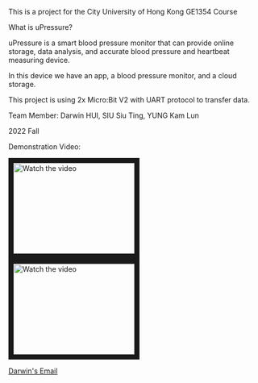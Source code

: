 This is a project for the City University of Hong Kong GE1354 Course







What is uPressure?

uPressure is a smart blood pressure monitor that can provide online storage, data analysis, and accurate blood pressure and heartbeat measuring device.

In this device we have an app, a blood pressure monitor, and a cloud storage.

This project is using 2x Micro:Bit V2 with UART protocol to transfer data.

Team Member:
Darwin HUI, 
SIU Siu Ting, 
YUNG Kam Lun

2022 Fall


Demonstration Video:

<a href="http://www.youtube.com/watch?feature=player_embedded&v=5CkD4s5vOME" target="_blank">
 <img src="http://img.youtube.com/vi/5CkD4s5vOME/1.jpg" alt="Watch the video" width="240" height="180" border="10" />
</a>

<a href="http://www.youtube.com/watch?feature=player_embedded&v=SdMyfrhVxo4" target="_blank">
 <img src="http://img.youtube.com/vi/SdMyfrhVxo4/0.jpg" alt="Watch the video" width="240" height="180" border="10" />
</a>

<a href="mailto:darwinenergy@gmail.com?subject = Feedback&body = Message" target="_blank">Darwin's Email</a>
